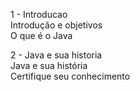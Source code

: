 
1 - Introducao  
Introdução e objetivos  
O que é o Java

2 - Java e sua historia  
Java e sua história  
Certifique seu conhecimento
